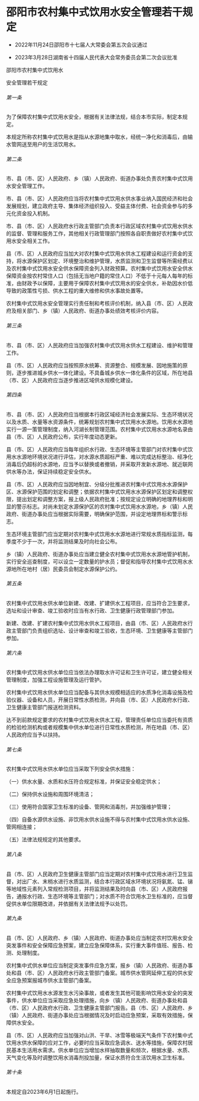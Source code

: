 # 邵阳市农村集中式饮用水安全管理若干规定

- 2022年11月24日邵阳市十七届人大常委会第五次会议通过

- 2023年3月28日湖南省十四届人民代表大会常务委员会第二次会议批准

<!-- INFO END -->

邵阳市农村集中式饮用水

安全管理若干规定

###### 第一条

为了保障农村集中式饮用水安全，根据有关法律法规，结合本市实际，制定本规定。

本规定所称农村集中式饮用水是指从水源地集中取水，经统一净化和消毒后，由输水管网送至用户的生活饮用水。

###### 第二条

市、县（市、区）人民政府、乡（镇）人民政府、街道办事处负责农村集中式饮用水安全管理工作。

市、县（市、区）人民政府应当将农村集中式饮用水供水事业纳入国民经济和社会发展规划，建立政府主导、集体经济组织投入、受益主体付费、社会资金参与的多元化资金投入机制。

市、县（市、区）人民政府水行政主管部门负责本行政区域农村集中式饮用水供水的监督、管理和服务工作，其他相关行政管理部门按照各自职责做好农村集中式饮用水安全相关工作。

县（市、区）人民政府应当加大对农村集中式饮用水供水工程建设和运行资金的支持，将水源保护区划定、环境整治和维护管理，水质监测和卫生监督等所需经费以及农村集中式饮用水安全供水保障资金列入财政预算。农村集中式饮用水安全供水保障资金按农村常住人口（包括无当地户籍的常住人口）不低于十元每人每年的标准，由财政予以保障，主要用于保障农村集中式饮用水的安全供水，补助因水价低导致的政策性亏损、供水工程的重大维修和供水事故处置等。

农村集中式饮用水安全管理实行责任制和考核评价机制，纳入县（市、区）人民政府及相关部门、乡（镇）人民政府、街道办事处绩效考核评价内容。

###### 第三条

市、县（市、区）人民政府应当加强农村集中式饮用水供水工程建设、维护和管理工作。

县（市、区）人民政府应当按照原水统筹、资源整合、规模发展、因地施策的原则，逐步推进城乡供水一体化建设。不具备城乡供水一体化条件的区域，所在地县（市、区）人民政府应当逐步推进区域供水规模化建设。

###### 第四条

市、县（市、区）人民政府应当根据本行政区域经济社会发展实际、生态环境状况以及水质、水量等水资源条件，统筹规划农村集中式饮用水水源地。饮用水水源地实行一源一策管理制度，纳入河湖长制管理范围。农村集中式饮用水水源地名录由县（市、区）人民政府公布，实行年度动态更新。

县（市、区）人民政府应当每年组织水行政、生态环境等主管部门对农村集中式饮用水水源地环境状况进行评估，对水源水质超标严重、难以完成达标整治、经净化消毒后仍超标的水源地，应当予以替换或者撤销，并采取开发新水源地、就近联网供水等办法，保证持续稳定安全供水。

县（市、区）人民政府应当因地制宜、分级分批推进农村集中式饮用水水源保护区、水源保护范围的划定和调整；依据农村集中式饮用水水源保护区划定和调整权限，提出划定和调整方案，报上级人民政府批准；按规定设立明确的地理界标和明显的警示标志。对尚未划定水源保护区的农村集中式饮用水水源地，乡（镇）人民政府、街道办事处应当根据实际需要，明确保护范围，并设定地理界标和警示标志。

生态环境主管部门应当定期对农村集中式饮用水水源地进行常规水质指标监测，每季度不少于一次，并将监测结果及时向社会公布。

乡（镇）人民政府、街道办事处应当建立健全农村集中式饮用水水源地管护机制，实行安全巡查制度，可以设立一定数量的护水员；督促和指导农村集中式饮用水水源地所在地村（居）民委员会制定水源保护公约。

###### 第五条

农村集中式饮用水供水单位新建、改建、扩建供水工程项目，应当符合卫生要求，选址和设计审查、竣工验收时应当有水行政、卫生健康行政管理部门参加。

新建、改建、扩建农村集中式饮用水供水工程项目，由县（市、区）人民政府水行政主管部门负责组织选址、设计审查和竣工验收，生态环境、卫生健康等主管部门参加。

###### 第六条

农村集中式饮用水供水单位应当依法办理取水许可证和卫生许可证，建立健全相关管理制度，加强工程设施管理及运行管护。

农村集中式饮用水供水单位应当配备与其供水规模相适应的水质净化消毒设施及检验仪器、设备和人员，开展日常性水质检测，并向县（市、区）人民政府水行政、卫生健康主管部门报送检测资料。

达不到前款规定要求的农村集中式饮用水供水工程，管理责任单位应当委托有资质的检验检测机构或者规模集中供水单位进行日常性水质检测，所在地县（市、区）人民政府应当予以扶持。

###### 第七条

农村集中式饮用水供水单位应当采取下列安全供水措施：

（一）供水水量、水质和水压符合规定标准，并保证安全稳定供水；

（二）保持供水设施和周围环境清洁；

（三）使用符合国家卫生标准的设备、管网和消毒剂，并加强维护管理；

（四）自备水源供水设施、非饮用水供水设施不得与农村集中式饮用水供水设施、管网相连接；

（五）法律法规规定的其他要求。

###### 第八条

县（市、区）人民政府卫生健康主管部门应当定期对农村集中式饮用水进行卫生监督，对出厂水、末梢水进行水质监测，结合本行政区域水环境状况将氨氮、锰、锑等地域性元素列入常规检测项目，并将监测结果及时向县（市、区）人民政府报告，通报水行政、生态环境等主管部门；对水质不符合饮用水卫生标准的，应当督促供水单位限期改进，并依据有关法律法规予以处罚。

###### 第九条

县（市、区）人民政府、乡（镇）人民政府、街道办事处应当制定农村饮用水安全突发事件和安全保障应急预案，建立应急保障体系，实行重大事件值班、报告、检测、处理制度。

农村集中式供水单位应当制定突发事件应急方案，报乡（镇）人民政府、街道办事处和县（市、区）人民政府水行政主管部门备案。城市供水管网延伸工程的供水安全应急预案报城市供水主管部门备案。

农村集中式饮用水水源发生水污染事故，或者发生其他可能影响饮用水安全的突发事件，供水单位应当采取应急处理措施，向乡（镇）人民政府、街道办事处和县（市、区）人民政府水行政、卫生健康主管部门报告。县（市、区）人民政府、乡（镇）人民政府、街道办事处应当根据情况及时启动应急预案，采取有效措施，保障供水安全。

县（市、区）人民政府应当加强对山洪、干旱、冰雪等极端天气条件下农村集中式饮用水供水保障的应对工作，必要时应当采取应急调水、送水等措施，保障农村居民基本生活用水需求。供水单位应当增加水样抽取数量和频次，根据水量、水质、天气变化等及时调整饮用水消毒剂投加量，保证水质符合生活饮用水卫生标准。

###### 第十条

本规定自2023年6月1日起施行。

